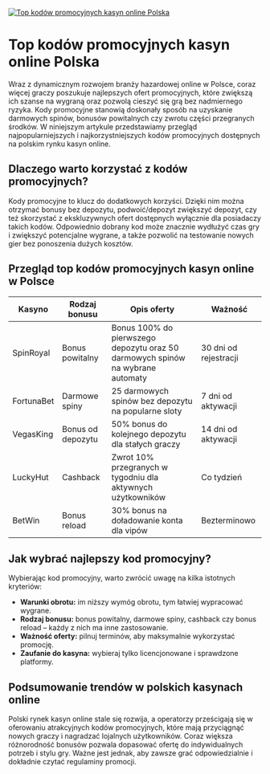 [![Top kodów promocyjnych kasyn online Polska](https://123-caf.pages.dev/gitsignup.png)](https://vrmoo.ru/Bt82HjjY)

<h1>Top kodów promocyjnych kasyn online Polska</h1> <p>Wraz z dynamicznym rozwojem branży hazardowej online w Polsce, coraz więcej graczy poszukuje najlepszych ofert promocyjnych, które zwiększą ich szanse na wygraną oraz pozwolą cieszyć się grą bez nadmiernego ryzyka. Kody promocyjne stanowią doskonały sposób na uzyskanie darmowych spinów, bonusów powitalnych czy zwrotu części przegranych środków. W niniejszym artykule przedstawiamy przegląd najpopularniejszych i najkorzystniejszych kodów promocyjnych dostępnych na polskim rynku kasyn online.</p>  <h2>Dlaczego warto korzystać z kodów promocyjnych?</h2> <p>Kody promocyjne to klucz do dodatkowych korzyści. Dzięki nim można otrzymać bonusy bez depozytu, podwoić/depozyt zwiększyć depozyt, czy też skorzystać z ekskluzywnych ofert dostępnych wyłącznie dla posiadaczy takich kodów. Odpowiednio dobrany kod może znacznie wydłużyć czas gry i zwiększyć potencjalne wygrane, a także pozwolić na testowanie nowych gier bez ponoszenia dużych kosztów.</p>  <h2>Przegląd top kodów promocyjnych kasyn online w Polsce</h2> <table>   <thead>     <tr>       <th>Kasyno</th>       <th>Rodzaj bonusu</th>       <th>Opis oferty</th>       <th>Ważność</th>     </tr>   </thead>   <tbody>     <tr>       <td>SpinRoyal</td>       <td>Bonus powitalny</td>       <td>Bonus 100% do pierwszego depozytu oraz 50 darmowych spinów na wybrane automaty</td>       <td>30 dni od rejestracji</td>     </tr>     <tr>       <td>FortunaBet</td>       <td>Darmowe spiny</td>       <td>25 darmowych spinów bez depozytu na popularne sloty</td>       <td>7 dni od aktywacji</td>     </tr>     <tr>       <td>VegasKing</td>       <td>Bonus od depozytu</td>       <td>50% bonus do kolejnego depozytu dla stałych graczy</td>       <td>14 dni od aktywacji</td>     </tr>     <tr>       <td>LuckyHut</td>       <td>Cashback</td>       <td>Zwrot 10% przegranych w tygodniu dla aktywnych użytkowników</td>       <td>Co tydzień</td>     </tr>     <tr>       <td>BetWin</td>       <td>Bonus reload</td>       <td>30% bonus na doładowanie konta dla vipów</td>       <td>Bezterminowo</td>     </tr>   </tbody> </table>  <h2>Jak wybrać najlepszy kod promocyjny?</h2> <p>Wybierając kod promocyjny, warto zwrócić uwagę na kilka istotnych kryteriów:</p> <ul>   <li><strong>Warunki obrotu:</strong> im niższy wymóg obrotu, tym łatwiej wypracować wygrane.</li>   <li><strong>Rodzaj bonusu:</strong> bonus powitalny, darmowe spiny, cashback czy bonus reload – każdy z nich ma inne zastosowanie.</li>   <li><strong>Ważność oferty:</strong> pilnuj terminów, aby maksymalnie wykorzystać promocję.</li>   <li><strong>Zaufanie do kasyna:</strong> wybieraj tylko licencjonowane i sprawdzone platformy.</li> </ul>  <h2>Podsumowanie trendów w polskich kasynach online</h2> <p>Polski rynek kasyn online stale się rozwija, a operatorzy prześcigają się w oferowaniu atrakcyjnych kodów promocyjnych, które mają przyciągnąć nowych graczy i nagradzać lojalnych użytkowników. Coraz większa różnorodność bonusów pozwala dopasować ofertę do indywidualnych potrzeb i stylu gry. Ważne jest jednak, aby zawsze grać odpowiedzialnie i dokładnie czytać regulaminy promocji.</p>